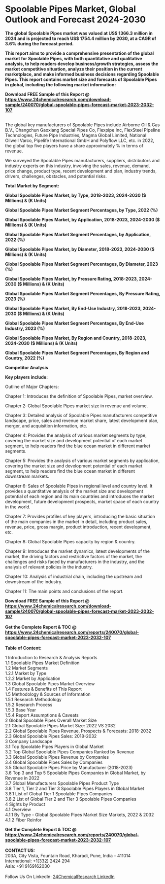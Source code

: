 <h1>Spoolable Pipes Market, Global Outlook and Forecast 2024-2030</h1><p><strong>The global Spoolable Pipes market was valued at US$ 1366.3 million in 2024 and is projected to reach US$ 1754.4 million by 2030, at a CAGR of 3.6% during the forecast period.</strong></p><p>
</p><p><strong>This report aims to provide a comprehensive presentation of the global market for Spoolable Pipes, with both quantitative and qualitative analysis, to help readers develop business/growth strategies, assess the market competitive situation, analyze their position in the current marketplace, and make informed business decisions regarding Spoolable Pipes. This report contains market size and forecasts of Spoolable Pipes in global, including the following market information:</strong></p><div><b>Download FREE Sample of this Report @ 
            <a href="https://www.24chemicalresearch.com/download-sample/240070/global-spoolable-pipes-forecast-market-2023-2032-107">
            https://www.24chemicalresearch.com/download-sample/240070/global-spoolable-pipes-forecast-market-2023-2032-107</a></b></div><br><p>
</p><p>
</p><p>The global key manufacturers of Spoolable Pipes include Airborne Oil &amp; Gas B.V., Changchun Gaoxiang Special Pipes Co, Flexpipe Inc, FlexSteel Pipeline Technologies, Future Pipe Industries, Magma Global Limited, National Oilwell Varco, Pipelife International GmbH and Polyflow LLC, etc. in 2022, the global top five players have a share approximately % in terms of revenue.</p><p>
We surveyed the Spoolable Pipes manufacturers, suppliers, distributors and industry experts on this industry, involving the sales, revenue, demand, price change, product type, recent development and plan, industry trends, drivers, challenges, obstacles, and potential risks.</p><p>
</p><p></p><p>
<strong>Total Market by Segment:</strong></p><p>
<strong>Global Spoolable Pipes Market, by Type, 2018-2023, 2024-2030 ($ Millions) &amp; (K Units)</strong></p><p>
<strong>Global Spoolable Pipes Market Segment Percentages, by Type, 2022 (%)</strong></p><p>
</p><p>
<strong>Global Spoolable Pipes Market, by Application, 2018-2023, 2024-2030 ($ Millions) &amp; (K Units)</strong></p><p>
<strong>Global Spoolable Pipes Market Segment Percentages, by Application, 2022 (%)</strong></p><p>
</p><p>

<strong>Global Spoolable Pipes Market, by Diameter, 2018-2023, 2024-2030 ($ Millions) &amp; (K Units)</strong></p><p>
<strong>Global Spoolable Pipes Market Segment Percentages, </strong><strong>By Diameter</strong><strong>, 2023 (%)</strong></p><p>

</p><p>

<strong>Global Spoolable Pipes Market, by Pressure Rating, 2018-2023, 2024-2030 ($ Millions) &amp; (K Units)</strong></p><p>
<strong>Global Spoolable Pipes Market Segment Percentages, By Pressure Rating, 2023 (%)</strong></p><p>

</p><p>

<strong>Global Spoolable Pipes Market, By End-Use Industry, 2018-2023, 2024-2030 ($ Millions) &amp; (K Units)</strong></p><p>
<strong>Global Spoolable Pipes Market Segment Percentages, By End-Use Industry, 2023 (%)</strong></p><p>
</p><p>

</p><p>
</p><p>
</p><p>

</p><p>
</p><p>
</p><p>
<strong>Global Spoolable Pipes Market, By Region and Country, 2018-2023, 2024-2030 ($ Millions) &amp; (K Units)</strong></p><p>
<strong>Global Spoolable Pipes Market Segment Percentages, By Region and Country, 2022 (%)</strong></p><p>
</p><p>
<strong>Competitor Analysis</strong></p><p>
</p><p>
<strong>Key players include:</strong></p><p>
</p><p>
</p><p>Outline of Major Chapters:</p><p>
Chapter 1: Introduces the definition of Spoolable Pipes, market overview.</p><p>
Chapter 2: Global Spoolable Pipes market size in revenue and volume.</p><p>
Chapter 3: Detailed analysis of Spoolable Pipes manufacturers competitive landscape, price, sales and revenue market share, latest development plan, merger, and acquisition information, etc.</p><p>
Chapter 4: Provides the analysis of various market segments by type, covering the market size and development potential of each market segment, to help readers find the blue ocean market in different market segments.</p><p>
Chapter 5: Provides the analysis of various market segments by application, covering the market size and development potential of each market segment, to help readers find the blue ocean market in different downstream markets.</p><p>
Chapter 6: Sales of Spoolable Pipes in regional level and country level. It provides a quantitative analysis of the market size and development potential of each region and its main countries and introduces the market development, future development prospects, market space of each country in the world.</p><p>
Chapter 7: Provides profiles of key players, introducing the basic situation of the main companies in the market in detail, including product sales, revenue, price, gross margin, product introduction, recent development, etc.</p><p>
Chapter 8: Global Spoolable Pipes capacity by region &amp; country.</p><p>
Chapter 9: Introduces the market dynamics, latest developments of the market, the driving factors and restrictive factors of the market, the challenges and risks faced by manufacturers in the industry, and the analysis of relevant policies in the industry.</p><p>
Chapter 10: Analysis of industrial chain, including the upstream and downstream of the industry.</p><p>
Chapter 11: The main points and conclusions of the report.</p><div><b>Download FREE Sample of this Report @ 
            <a href="https://www.24chemicalresearch.com/download-sample/240070/global-spoolable-pipes-forecast-market-2023-2032-107">
            https://www.24chemicalresearch.com/download-sample/240070/global-spoolable-pipes-forecast-market-2023-2032-107</a></b></div><br><div><b>Get the Complete Report & TOC @ 
            <a href="https://www.24chemicalresearch.com/reports/240070/global-spoolable-pipes-forecast-market-2023-2032-107">
            https://www.24chemicalresearch.com/reports/240070/global-spoolable-pipes-forecast-market-2023-2032-107</a></b></div><br>
            <b>Table of Content:</b><p>1 Introduction to Research & Analysis Reports<br />
    1.1 Spoolable Pipes Market Definition<br />
    1.2 Market Segments<br />
        1.2.1 Market by Type<br />
        1.2.2 Market by Application<br />
    1.3 Global Spoolable Pipes Market Overview<br />
    1.4 Features & Benefits of This Report<br />
    1.5 Methodology & Sources of Information<br />
        1.5.1 Research Methodology<br />
        1.5.2 Research Process<br />
        1.5.3 Base Year<br />
        1.5.4 Report Assumptions & Caveats<br />
2 Global Spoolable Pipes Overall Market Size<br />
    2.1 Global Spoolable Pipes Market Size: 2022 VS 2032<br />
    2.2 Global Spoolable Pipes Revenue, Prospects & Forecasts: 2018-2032<br />
    2.3 Global Spoolable Pipes Sales: 2018-2032<br />
3 Company Landscape<br />
    3.1 Top Spoolable Pipes Players in Global Market<br />
    3.2 Top Global Spoolable Pipes Companies Ranked by Revenue<br />
    3.3 Global Spoolable Pipes Revenue by Companies<br />
    3.4 Global Spoolable Pipes Sales by Companies<br />
    3.5 Global Spoolable Pipes Price by Manufacturer (2018-2023)<br />
    3.6 Top 3 and Top 5 Spoolable Pipes Companies in Global Market, by Revenue in 2022<br />
    3.7 Global Manufacturers Spoolable Pipes Product Type<br />
    3.8 Tier 1, Tier 2 and Tier 3 Spoolable Pipes Players in Global Market<br />
        3.8.1 List of Global Tier 1 Spoolable Pipes Companies<br />
        3.8.2 List of Global Tier 2 and Tier 3 Spoolable Pipes Companies<br />
4 Sights by Product<br />
    4.1 Overview<br />
        4.1.1 By Type - Global Spoolable Pipes Market Size Markets, 2022 & 2032<br />
        4.1.2 Fiber Reinfor</p><div><b>Get the Complete Report & TOC @ 
            <a href="https://www.24chemicalresearch.com/reports/240070/global-spoolable-pipes-forecast-market-2023-2032-107">
            https://www.24chemicalresearch.com/reports/240070/global-spoolable-pipes-forecast-market-2023-2032-107</a></b></div><br><b>CONTACT US:</b><br>
            203A, City Vista, Fountain Road, Kharadi, Pune, India - 411014<br>
            International: +1(332) 2424 294<br>
            Asia: +91 9169162030 <br><br>
            Follow Us On LinkedIn: <a href="https://www.linkedin.com/company/24chemicalresearch/">24ChemicalResearch LinkedIn</a>